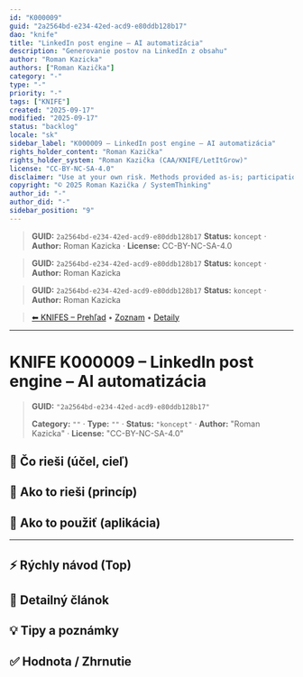 ```yaml
---
id: "K000009"
guid: "2a2564bd-e234-42ed-acd9-e80ddb128b17"
dao: "knife"
title: "LinkedIn post engine – AI automatizácia"
description: "Generovanie postov na LinkedIn z obsahu"
author: "Roman Kazicka"
authors: ["Roman Kazička"]
category: "-"
type: "-"
priority: "-"
tags: ["KNIFE"]
created: "2025-09-17"
modified: "2025-09-17"
status: "backlog"
locale: "sk"
sidebar_label: "K000009 – LinkedIn post engine – AI automatizácia"
rights_holder_content: "Roman Kazička"
rights_holder_system: "Roman Kazička (CAA/KNIFE/LetItGrow)"
license: "CC-BY-NC-SA-4.0"
disclaimer: "Use at your own risk. Methods provided as-is; participation is voluntary and context-aware."
copyright: "© 2025 Roman Kazička / SystemThinking"
author_id: "-"
author_did: "-"
sidebar_position: "9"
---
```

<!-- body:start -->

<!-- fm-visible: start -->
> **GUID:** `2a2564bd-e234-42ed-acd9-e80ddb128b17`
> **Status:** `koncept` · **Author:** Roman Kazicka · **License:** CC-BY-NC-SA-4.0
<!-- fm-visible: end -->
<!-- body:start -->

<!-- fm-visible: start -->
> **GUID:** `2a2564bd-e234-42ed-acd9-e80ddb128b17`
> **Status:** `koncept` · **Author:** Roman Kazicka
<!-- fm-visible: end -->
<!-- body:start -->

<!-- fm-visible: start -->
> **GUID:** `2a2564bd-e234-42ed-acd9-e80ddb128b17`
> **Status:** `koncept` · **Author:** Roman Kazicka
<!-- fm-visible: end -->
<!-- body:start -->

<!-- nav:knifes -->
> [⬅ KNIFES – Prehľad](../overview.md) • [Zoznam](../KNIFE_Overview_List.md) • [Detaily](../KNIFE_Overview_Details.md)
---
# KNIFE K000009 – LinkedIn post engine – AI automatizácia
<!-- fm-visible: start -->

> **GUID:** `"2a2564bd-e234-42ed-acd9-e80ddb128b17"`
>   
> **Category:** `""` · **Type:** `""` · **Status:** `"koncept"` · **Author:** "Roman Kazicka" · **License:** "CC-BY-NC-SA-4.0"
<!-- fm-visible: end -->


## 🎯 Čo rieši (účel, cieľ)

## 🧩 Ako to rieši (princíp)

## 🧪 Ako to použiť (aplikácia)

---

## ⚡ Rýchly návod (Top)

## 📜 Detailný článok

## 💡 Tipy a poznámky

## ✅ Hodnota / Zhrnutie
